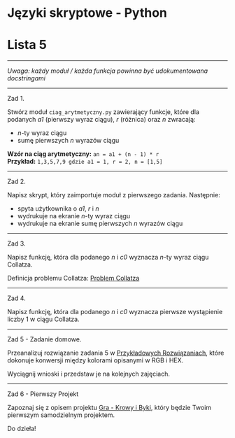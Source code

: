 # Języki skryptowe - Python
# Lista 5

---

*Uwaga: każdy moduł / każda funkcja powinna być udokumentowana docstringami*

---

Zad 1.

Stwórz moduł `ciag_arytmetyczny.py` zawierający funkcje, które dla podanych *a1* (pierwszy wyraz ciągu), *r* (różnica) oraz *n* zwracają:

- *n*-ty wyraz ciągu
- sumę pierwszych *n* wyrazów ciągu

<b>Wzór na ciąg arytmetyczny:</b>  `an = a1 + (n - 1) * r`  
<b>Przykład:</b> `1,3,5,7,9 gdzie a1 = 1, r = 2, n = [1,5]`

---

Zad 2.

Napisz skrypt, który zaimportuje moduł z pierwszego zadania. Następnie:

- spyta użytkownika o *a1*, *r* i *n*
- wydrukuje na ekranie *n*-ty wyraz ciągu
- wydrukuje na ekranie sumę pierwszych *n* wyrazów ciągu

---

Zad 3.

Napisz funkcję, która dla podanego *n* i *c0* wyznacza *n*-ty wyraz ciągu Collatza.

Definicja problemu Collatza:  [Problem Collatza](../5_Materialy_Pomocnicze/Problem_Collatza.pdf)

---

Zad 4.

Napisz funkcję, która dla podanego *n* i *c0* wyznacza pierwsze wystąpienie liczby 1 w ciągu Collatza.

---

Zad 5 - Zadanie domowe.

Przeanalizuj rozwiązanie zadania 5 w [Przykładowych Rozwiązaniach](../2_Przykladowe_Rozwiazania/Lista_05/zadanie_5.py), które dokonuje konwersji między kolorami opisanymi w RGB i HEX.  

Wyciągnij wnioski i przedstaw je na kolejnych zajęciach.

---

Zad 6 - Pierwszy Projekt

Zapoznaj się z opisem projektu [Gra - Krowy i Byki](../6_Projekty/Projekt_0.md), który będzie Twoim pierwszym samodzielnym projektem.

Do dzieła!